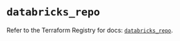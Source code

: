 # `databricks_repo`

Refer to the Terraform Registry for docs: [`databricks_repo`](https://registry.terraform.io/providers/databricks/databricks/1.48.3/docs/resources/repo).

